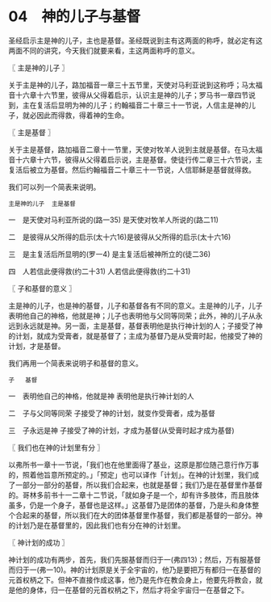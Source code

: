# 04　神的儿子与基督


圣经启示主是神的儿子，主也是基督。圣经既说到主有这两面的称呼，就必定有这两面不同的讲究，今天我们就要来看，主这两面称呼的意义。



〖 主是神的儿子 〗

关于主是神的儿子，路加福音一章三十五节里，天使对马利亚说到这称呼；马太福音十六章十六节里，彼得从父得着启示，认识主是神的儿子；罗马书一章四节说到，主在复活后显明为神的儿子；约翰福音二十章三十一节说，人信主是神的儿子，就必因此而得救，得着神的生命。



〖 主是基督 〗

关于主是基督，路加福音二章十一节里，天使对牧羊人说到主就是基督。在马太福音十六章十六节，彼得从父得着启示说，主是基督。使徒行传二章三十六节说，主复活后被立为基督。然后约翰福音二十章三十一节说，人信耶稣是基督就得救。

我们可以列一个简表来说明。

	主是神的儿子	主是基督

一　是天使对马利亚所说的(路一35)	是天使对牧羊人所说的(路二11)

二　是彼得从父所得的启示(太十六16)是彼得从父所得的启示(太十六16)

三　是主复活后所显明的(罗一4)	是主复活后被神所立的(徒二36)

四　人若信此便得救(约二十31)	人若信此便得救(约二十31)



〖 子和基督的意义 〗

主是神的儿子，也是神的基督，儿子和基督各有不同的意义。主是神的儿子，儿子表明他自己的神格，他就是神；儿子也表明他与父同等同荣；此外，神的儿子从永远到永远就是神。另一面，主是基督，基督表明他是执行神计划的人；子接受了神的计划，就成为受膏者，就是基督了；主成为基督乃是从受膏时起，他接受了神的计划，才是基督。

我们再用一个简表来说明子和基督的意义。

	子	基督

一　表明他自己的神格，他就是神	表明他是执行神计划的人

二　子与父同等同荣	子接受了神的计划，就变作受膏者，成为基督

三　子永远是神	子接受了神的计划，才成为基督(从受膏时起才成为基督)



〖 我们也在神的计划里有分 〗

以弗所书一章十一节说，「我们也在他里面得了基业，这原是那位随己意行作万事的，照着他旨意所预定的。」「预定」也可以译作「计划」。在神的计划里，我们成了一部分一部分的基督，所以我们合起来，也就是基督；我们乃是在基督里作基督的。哥林多前书十一二章十二节说，「就如身子是一个，却有许多肢体，而且肢体虽多，仍是一个身子，基督也是这样。」这基督乃是团体的基督，乃是头和身体整个合起来的基督，所以我们在大的团体基督里作基督，我们都是基督的一部分。神的计划乃是在基督里的，因此我们也有分在神的计划里。



〖 神计划的成功 〗

神计划的成功有两步，首先，我们先服基督而归于一(弗四13)；然后，万有服基督而归于一(弗一10)。神的计划原是关于全宇宙的，他乃是要把万有都归一在基督的元首权柄之下。但神不直接作成这事，他乃是先作在教会身上，他要先将教会，就是他的身体，归一在基督的元首权柄之下，然后才将全宇宙归一在基督之下。

